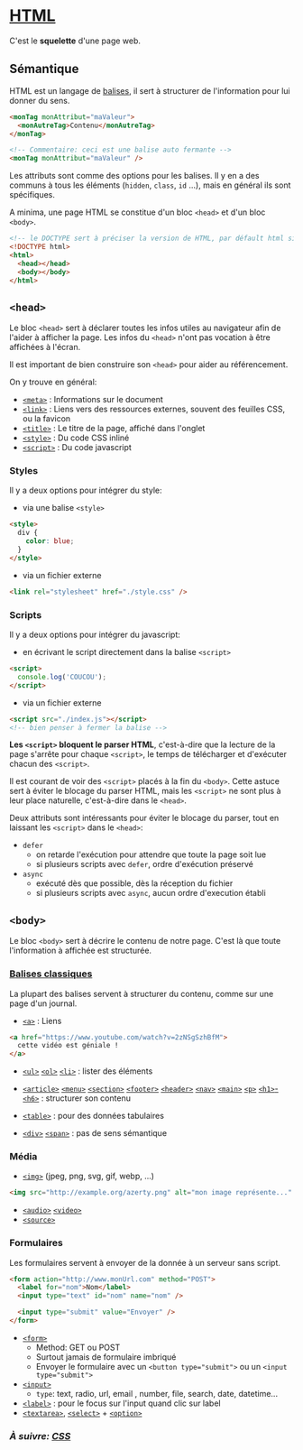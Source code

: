 # [HTML](https://developer.mozilla.org/fr/docs/Web/html)

C'est le **squelette** d'une page web.

## Sémantique

HTML est un langage de [balises](https://developer.mozilla.org/fr/docs/Web/Guide/HTML/HTML5/Liste_des_%C3%A9l%C3%A9ments_HTML5), il sert à structurer de l'information pour lui donner du sens.

```html
<monTag monAttribut="maValeur">
  <monAutreTag>Contenu</monAutreTag>
</monTag>

<!-- Commentaire: ceci est une balise auto fermante -->
<monTag monAttribut="maValeur" />
```

Les attributs sont comme des options pour les balises. Il y en a des communs à tous les éléments (`hidden`, `class`, `id` ...), mais en général ils sont spécifiques.

A minima, une page HTML se constitue d'un bloc `<head>` et d'un bloc `<body>`.

```html
<!-- le DOCTYPE sert à préciser la version de HTML, par défault html signifie HTML5 -->
<!DOCTYPE html>
<html>
  <head></head>
  <body></body>
</html>
```

## `<head>`

Le bloc `<head>` sert à déclarer toutes les infos utiles au navigateur afin de l'aider à afficher la page. Les infos du `<head>` n'ont pas vocation à être affichées à l'écran.

Il est important de bien construire son `<head>` pour aider au référencement.

On y trouve en général:

- [`<meta>`](https://developer.mozilla.org/fr/docs/Web/HTML/Element/meta) : Informations sur le document
- [`<link>`](https://developer.mozilla.org/fr/docs/Web/HTML/Element/link) : Liens vers des ressources externes, souvent des feuilles CSS, ou la favicon
- [`<title>`](https://developer.mozilla.org/fr/docs/Web/HTML/Element/title) : Le titre de la page, affiché dans l'onglet
- [`<style>`](https://developer.mozilla.org/fr/docs/Web/HTML/Element/style) : Du code CSS inliné
- [`<script>`](https://developer.mozilla.org/fr/docs/Web/HTML/Element/script) : Du code javascript

### Styles

Il y a deux options pour intégrer du style:

- via une balise `<style>`

```html
<style>
  div {
    color: blue;
  }
</style>
```

- via un fichier externe

```html
<link rel="stylesheet" href="./style.css" />
```

### Scripts

Il y a deux options pour intégrer du javascript:

- en écrivant le script directement dans la balise `<script>`

```html
<script>
  console.log('COUCOU');
</script>
```

- via un fichier externe

```html
<script src="./index.js"></script>
<!-- bien penser à fermer la balise -->
```

**Les `<script>` bloquent le parser HTML**, c'est-à-dire que la lecture de la page s'arrête pour chaque `<script>`, le temps de télécharger et d'exécuter chacun des `<script>`.

Il est courant de voir des `<script>` placés à la fin du `<body>`. Cette astuce sert à éviter le blocage du parser HTML, mais les `<script>` ne sont plus à leur place naturelle, c'est-à-dire dans le `<head>`.

Deux attributs sont intéressants pour éviter le blocage du parser, tout en laissant les `<script>` dans le `<head>`:

- `defer`
  - on retarde l'exécution pour attendre que toute la page soit lue
  - si plusieurs scripts avec `defer`, ordre d'exécution préservé
- `async`
  - exécuté dès que possible, dès la réception du fichier
  - si plusieurs scripts avec `async`, aucun ordre d'execution établi

## `<body>`

Le bloc `<body>` sert à décrire le contenu de notre page. C'est là que toute l'information à affichée est structurée.

### [Balises classiques](https://developer.mozilla.org/fr/docs/Web/HTML/Element)

La plupart des balises servent à structurer du contenu, comme sur une page d'un journal.

- [`<a>`](https://developer.mozilla.org/fr/docs/Web/HTML/Element/a) : Liens

```html
<a href="https://www.youtube.com/watch?v=2zNSgSzhBfM">
  cette vidéo est géniale !
</a>
```

- [`<ul>`](https://developer.mozilla.org/fr/docs/Web/HTML/Element/ul) [`<ol>`](https://developer.mozilla.org/fr/docs/Web/HTML/Element/ol) [`<li>`](https://developer.mozilla.org/fr/docs/Web/HTML/Element/li) : lister des éléments

- [`<article>`](https://developer.mozilla.org/fr/docs/Web/HTML/Element/article) [`<menu>`](https://developer.mozilla.org/fr/docs/Web/HTML/Element/menu) [`<section>`](https://developer.mozilla.org/fr/docs/Web/HTML/Element/section) [`<footer>`](https://developer.mozilla.org/fr/docs/Web/HTML/Element/footer) [`<header>`](https://developer.mozilla.org/fr/docs/Web/HTML/Element/ul) [`<nav>`](https://developer.mozilla.org/fr/docs/Web/HTML/Element/nav) [`<main>`](https://developer.mozilla.org/fr/docs/Web/HTML/Element/main) [`<p>`](https://developer.mozilla.org/fr/docs/Web/HTML/Element/p) [`<h1>`-`<h6>`](https://developer.mozilla.org/fr/docs/Web/HTML/Element/Heading_Elements) : structurer son contenu

- [`<table>`](https://developer.mozilla.org/fr/docs/Web/HTML/Element/table) : pour des données tabulaires

- [`<div>`](https://developer.mozilla.org/fr/docs/Web/HTML/Element/div) [`<span>`](https://developer.mozilla.org/fr/docs/Web/HTML/Element/span) : pas de sens sémantique

### Média

- [`<img>`](https://developer.mozilla.org/fr/docs/Web/HTML/Element/img) (jpeg, png, svg, gif, webp, ...)

```html
<img src="http://example.org/azerty.png" alt="mon image représente..." />
```

- [`<audio>`](https://developer.mozilla.org/fr/docs/Web/HTML/Element/audio) [`<video>`](https://developer.mozilla.org/fr/docs/Web/HTML/Element/video)
- [`<source>`](https://developer.mozilla.org/fr/docs/Web/HTML/Element/source)

### Formulaires

Les formulaires servent à envoyer de la donnée à un serveur sans script.

```html
<form action="http://www.monUrl.com" method="POST">
  <label for="nom">Nom</label>
  <input type="text" id="nom" name="nom" />

  <input type="submit" value="Envoyer" />
</form>
```

- [`<form>`](https://developer.mozilla.org/fr/docs/Web/HTML/Element/form)
  - Method: GET ou POST
  - Surtout jamais de formulaire imbriqué
  - Envoyer le formulaire avec un `<button type="submit">` ou un `<input type="submit">`
- [`<input>`](https://developer.mozilla.org/fr/docs/Web/HTML/Element/input)
  - `type`: text, radio, url, email , number, file, search, date, datetime...
- [`<label>`](https://developer.mozilla.org/en-US/docs/Web/HTML/Element/label) : pour le focus sur l'input quand clic sur label
- [`<textarea>`](https://developer.mozilla.org/fr/docs/Web/HTML/Element/textarea), [`<select>`](https://developer.mozilla.org/fr/docs/Web/HTML/Element/textarea) + [`<option>`](https://developer.mozilla.org/fr/docs/Web/HTML/Element/option)

### _À suivre: [CSS](./0-2_css.md)_
